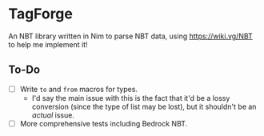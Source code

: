 # TagForge
An NBT library written in Nim to parse NBT data, using https://wiki.vg/NBT to help me implement it!

## To-Do
- [ ] Write `to` and `from` macros for types.
  - I'd say the main issue with this is the fact that it'd be a lossy conversion (since the type of list may be lost), but it shouldn't be an *actual* issue.
- [ ] More comprehensive tests including Bedrock NBT.